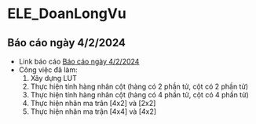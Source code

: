 # ELE_DoanLongVu

## Báo cáo ngày 4/2/2024
- Link báo cáo [Báo cáo ngày 4/2/2024](https://github.com/LongVu2003/FPGA/blob/main/NhatKyCongViec/240402/README.md)
- Công việc đã làm:
	1. Xây dựng LUT 
	2. Thực hiện tính hàng nhân cột (hàng có 2 phần tử, cột có 2 phần tử) 
	3. Thực hiện tính hàng nhân cột (hàng có 4 phần tử, cột có 4 phần tử)
	4. Thực hiện nhân ma trân [4x2] và [2x2]
	5. Thực hiện nhân ma trận [4x4] và [4x2]
		

